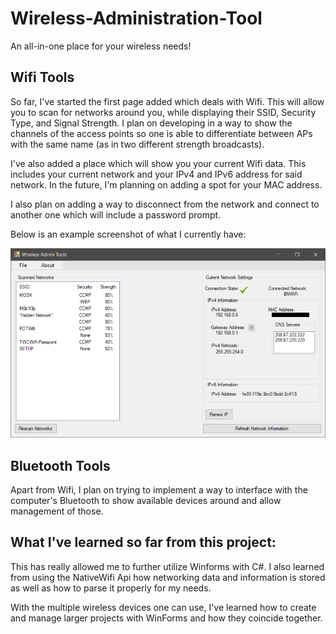# Wireless-Administration-Tool
An all-in-one place for your wireless needs!


## Wifi Tools
So far, I've started the first page added which deals with Wifi. This will allow you to scan for networks around you, while
displaying their SSID, Security Type, and Signal Strength. I plan on developing in a way to show the channels of the access points so one is able to differentiate between APs with the same name (as in two different strength broadcasts).

I've also added a place which will show you your current Wifi data.
This includes your current network and your IPv4 and IPv6 address for said network. In the future, I'm planning on adding
a spot for your MAC address.

I also plan on adding a way to disconnect from the network and connect to another one which will include a password prompt.

Below is an example screenshot of what I currently have:

![alt text](https://github.com/rytrotter/Wireless-Administration-Tool/blob/master/Wifi_Example_ScreenShot.png)


## Bluetooth Tools
Apart from Wifi, I plan on trying to implement a way to interface with the computer's Bluetooth to show available devices around
and allow management of those.

## What I've learned so far from this project:

This has really allowed me to further utilize Winforms with C#. I also learned from using the NativeWifi Api how networking
data and information is stored as well as how to parse it properly for my needs.

With the multiple wireless devices one can use, I've learned how to create and manage larger projects with WinForms and how they 
coincide together.
